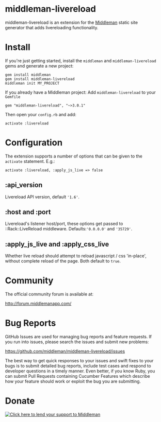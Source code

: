 # middleman-livereload

middleman-livereload is an extension for the [Middleman](http://middlemanapp.com) static site generator that adds livereloading functionality.

# Install
If you're just getting started, install the `middleman` and `middleman-livereload` gems and generate a new project:

```
gem install middleman
gem install middleman-livereload
middleman init MY_PROJECT
```

If you already have a Middleman project:
Add `middleman-livereload` to your `Gemfile`
```
gem "middleman-livereload", "~>3.0.1"
```

Then open your `config.rb` and add:
```
activate :livereload
```

# Configuration

The extension supports a number of options that can be given to the `activate` statement. E.g.:
```
activate :livereload, :apply_js_live => false
```

## :api_version

Livereload API version, default `'1.6'`.

## :host and :port

Livereload's listener host/port, these options get passed to ::Rack::LiveReload  middleware. Defaults:`'0.0.0.0'` and `'35729'`.

## :apply_js_live and :apply_css_live

Whether live reload should attempt to reload javascript / css 'in-place', without complete reload of the page. Both default to `true`.

# Community

The official community forum is available at:

  http://forum.middlemanapp.com/

# Bug Reports

GitHub Issues are used for managing bug reports and feature requests. If you run into issues, please search the issues and submit new problems:

https://github.com/middleman/middleman-livereload/issues

The best way to get quick responses to your issues and swift fixes to your bugs is to submit detailed bug reports, include test cases and respond to developer questions in a timely manner. Even better, if you know Ruby, you can submit Pull Requests containing Cucumber Features which describe how your feature should work or exploit the bug you are submitting.

# Donate

[![Click here to lend your support to Middleman](https://www.pledgie.com/campaigns/15807.png)](http://www.pledgie.com/campaigns/15807)
